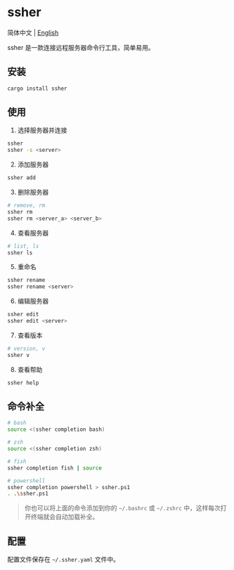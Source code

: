 # ssher

简体中文 | [English](README.md)

ssher 是一款连接远程服务器命令行工具，简单易用。

## 安装

```bash
cargo install ssher
```

## 使用

1. 选择服务器并连接

```bash
ssher
ssher -s <server>
```

2. 添加服务器

```bash
ssher add
```

3. 删除服务器

```bash
# remove, rm
ssher rm
ssher rm <server_a> <server_b>
```

4. 查看服务器

```bash
# list, ls
ssher ls
```

5. 重命名

```bash
ssher rename
ssher rename <server>
```

6. 编辑服务器

```bash
ssher edit
ssher edit <server>
```

7. 查看版本

```bash
# version, v
ssher v
```

8. 查看帮助

```bash
ssher help
```

## 命令补全

```bash
# bash
source <(ssher completion bash)

# zsh
source <(ssher completion zsh)

# fish
ssher completion fish | source

# powershell
ssher completion powershell > ssher.ps1
. .\ssher.ps1
```

> 你也可以将上面的命令添加到你的 `~/.bashrc` 或 `~/.zshrc` 中，这样每次打开终端就会自动加载补全。

## 配置

配置文件保存在 `~/.ssher.yaml` 文件中。
